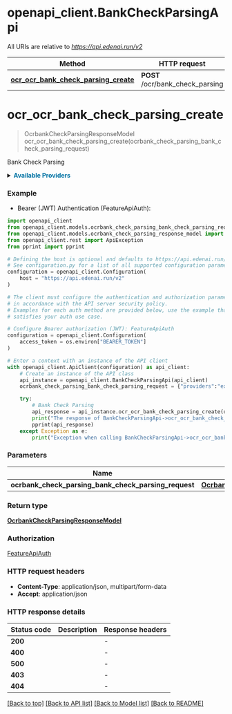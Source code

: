 # openapi_client.BankCheckParsingApi

All URIs are relative to *https://api.edenai.run/v2*

Method | HTTP request | Description
------------- | ------------- | -------------
[**ocr_ocr_bank_check_parsing_create**](BankCheckParsingApi.md#ocr_ocr_bank_check_parsing_create) | **POST** /ocr/bank_check_parsing | Bank Check Parsing


# **ocr_ocr_bank_check_parsing_create**
> OcrbankCheckParsingResponseModel ocr_ocr_bank_check_parsing_create(ocrbank_check_parsing_bank_check_parsing_request)

Bank Check Parsing

<details><summary><strong style='color: #0072a3; cursor: pointer'>Available Providers</strong></summary>    |Provider|Version|Price|Billing unit| |----|-------|-----|------------| |**base64**|`latest`|0.25 (per 1 page)|1 page |**veryfi**|`v8`|0.16 (per 1 request)|1 request |**mindee**|`v1`|0.1 (per 1 page)|1 page |**extracta**|`v1`|0.1 (per 1 page)|1 page   </details>  

### Example

* Bearer (JWT) Authentication (FeatureApiAuth):

```python
import openapi_client
from openapi_client.models.ocrbank_check_parsing_bank_check_parsing_request import OcrbankCheckParsingBankCheckParsingRequest
from openapi_client.models.ocrbank_check_parsing_response_model import OcrbankCheckParsingResponseModel
from openapi_client.rest import ApiException
from pprint import pprint

# Defining the host is optional and defaults to https://api.edenai.run/v2
# See configuration.py for a list of all supported configuration parameters.
configuration = openapi_client.Configuration(
    host = "https://api.edenai.run/v2"
)

# The client must configure the authentication and authorization parameters
# in accordance with the API server security policy.
# Examples for each auth method are provided below, use the example that
# satisfies your auth use case.

# Configure Bearer authorization (JWT): FeatureApiAuth
configuration = openapi_client.Configuration(
    access_token = os.environ["BEARER_TOKEN"]
)

# Enter a context with an instance of the API client
with openapi_client.ApiClient(configuration) as api_client:
    # Create an instance of the API class
    api_instance = openapi_client.BankCheckParsingApi(api_client)
    ocrbank_check_parsing_bank_check_parsing_request = {"providers":"extracta,veryfi,base64,mindee","file_url":"http://edenai-resource-example.jpg"} # OcrbankCheckParsingBankCheckParsingRequest | 

    try:
        # Bank Check Parsing
        api_response = api_instance.ocr_ocr_bank_check_parsing_create(ocrbank_check_parsing_bank_check_parsing_request)
        print("The response of BankCheckParsingApi->ocr_ocr_bank_check_parsing_create:\n")
        pprint(api_response)
    except Exception as e:
        print("Exception when calling BankCheckParsingApi->ocr_ocr_bank_check_parsing_create: %s\n" % e)
```



### Parameters


Name | Type | Description  | Notes
------------- | ------------- | ------------- | -------------
 **ocrbank_check_parsing_bank_check_parsing_request** | [**OcrbankCheckParsingBankCheckParsingRequest**](OcrbankCheckParsingBankCheckParsingRequest.md)|  | 

### Return type

[**OcrbankCheckParsingResponseModel**](OcrbankCheckParsingResponseModel.md)

### Authorization

[FeatureApiAuth](../README.md#FeatureApiAuth)

### HTTP request headers

 - **Content-Type**: application/json, multipart/form-data
 - **Accept**: application/json

### HTTP response details

| Status code | Description | Response headers |
|-------------|-------------|------------------|
**200** |  |  -  |
**400** |  |  -  |
**500** |  |  -  |
**403** |  |  -  |
**404** |  |  -  |

[[Back to top]](#) [[Back to API list]](../README.md#documentation-for-api-endpoints) [[Back to Model list]](../README.md#documentation-for-models) [[Back to README]](../README.md)

